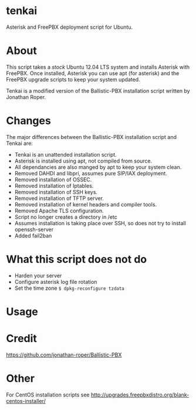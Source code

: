 tenkai
======

Asterisk and FreePBX deployment script for Ubuntu.

About
=====

This script takes a _stock_ Ubuntu 12.04 LTS system and installs Asterisk with FreePBX. Once installed, Asterisk you can use apt (for asterisk) and the FreePBX upgrade scripts to keep your system updated.

Tenkai is a modified version of the Ballistic-PBX installation script written by Jonathan Roper.

Changes
=======

The major differences between the Ballistic-PBX installation script and Tenkai are:

* Tenkai is an unattended installation script.
* Asterisk is installed using apt, not compiled from source.
* All dependancies are also manged by apt to keep your system clean.
* Removed DAHDI and libpri, assumes pure SIP/IAX deployment.
* Removed installation of OSSEC.
* Removed installation of Iptables.
* Removed installation of SSH keys.
* Removed installation of TFTP server.
* Removed installation of kernel headers and compiler tools.
* Removed Apache TLS configuration.
* Script no longer creates a directory in /etc
* Assumes installation is taking place over SSH, so does not try to install openssh-server
* Added fail2ban


What this script does not do
============================

* Harden your server
* Configure asterisk log file rotation
* Set the time zone `$ dpkg-reconfigure tzdata`


Usage
=====



Credit
======

https://github.com/jonathan-roper/Ballistic-PBX

Other
=====

For CentOS installation scripts see http://upgrades.freepbxdistro.org/blank-centos-installer/